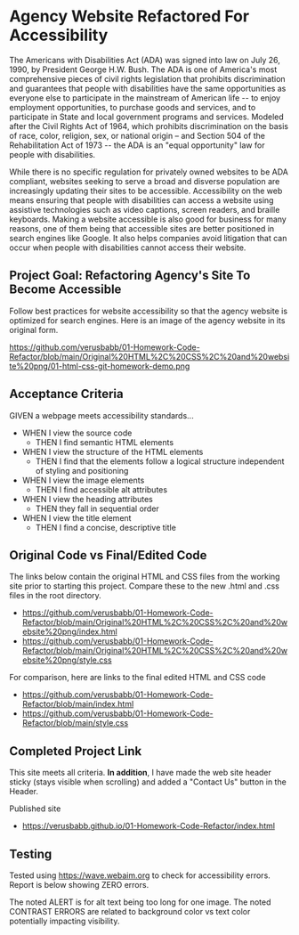 # Agency Website Refactored For Accessibility
The Americans with Disabilities Act (ADA) was signed into law on July 26, 1990, by President George H.W. Bush. The ADA is one of America's most comprehensive pieces of civil rights legislation that prohibits discrimination and guarantees that people with disabilities have the same opportunities as everyone else to participate in the mainstream of American life -- to enjoy employment opportunities, to purchase goods and services, and to participate in State and local government programs and services. Modeled after the Civil Rights Act of 1964, which prohibits discrimination on the basis of race, color, religion, sex, or national origin – and Section 504 of the Rehabilitation Act of 1973 -- the ADA is an "equal opportunity" law for people with disabilities.

While there is no specific regulation for privately owned websites to be ADA compliant, websites seeking to serve a broad and disverse population are increasingly updating their sites to be accessible. Accessibility on the web means ensuring that people with disabilities can access a website using assistive technologies such as video captions, screen readers, and braille keyboards. Making a website accessible is also good for business for many reasons, one of them being that accessible sites are better positioned in search engines like Google. It also helps companies avoid litigation that can occur when people with disabilities cannot access their website.

## Project Goal: Refactoring Agency's Site To Become Accessible
Follow best practices for website accessibility so that the agency website is optimized for search engines.  Here is an image of the agency website in its original form.

https://github.com/verusbabb/01-Homework-Code-Refactor/blob/main/Original%20HTML%2C%20CSS%2C%20and%20website%20png/01-html-css-git-homework-demo.png


## Acceptance Criteria
GIVEN a webpage meets accessibility standards...

- WHEN I view the source code
    - THEN I find semantic HTML elements
- WHEN I view the structure of the HTML elements
    - THEN I find that the elements follow a logical structure independent of styling and positioning
- WHEN I view the image elements
    - THEN I find accessible alt attributes
- WHEN I view the heading attributes
    - THEN they fall in sequential order
- WHEN I view the title element
    - THEN I find a concise, descriptive title

## Original Code vs Final/Edited Code
The links below contain the original HTML and CSS files from the working site prior to starting this project.  Compare these to the new .html and .css files in the root directory.

- https://github.com/verusbabb/01-Homework-Code-Refactor/blob/main/Original%20HTML%2C%20CSS%2C%20and%20website%20png/index.html
- https://github.com/verusbabb/01-Homework-Code-Refactor/blob/main/Original%20HTML%2C%20CSS%2C%20and%20website%20png/style.css

For comparison, here are links to the final edited HTML and CSS code

- https://github.com/verusbabb/01-Homework-Code-Refactor/blob/main/index.html
- https://github.com/verusbabb/01-Homework-Code-Refactor/blob/main/style.css


## Completed Project Link
This site meets all criteria.  **In addition**, I have made the web site header sticky (stays visible when scrolling) and added a "Contact Us" button in the Header.

Published site
- https://verusbabb.github.io/01-Homework-Code-Refactor/index.html


## Testing
Tested using https://wave.webaim.org to check for accessibility errors.  Report is below showing ZERO errors.  



The noted ALERT is for alt text being too long for one image.  The noted CONTRAST ERRORS are related to background color vs text color potentially impacting visibility.



